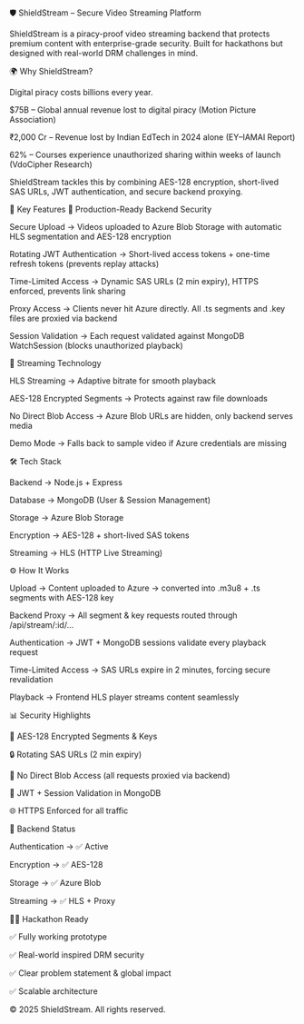 🛡️ ShieldStream – Secure Video Streaming Platform

ShieldStream is a piracy-proof video streaming backend that protects premium content with enterprise-grade security.
Built for hackathons but designed with real-world DRM challenges in mind.

🌍 Why ShieldStream?

Digital piracy costs billions every year.

$75B – Global annual revenue lost to digital piracy (Motion Picture Association)

₹2,000 Cr – Revenue lost by Indian EdTech in 2024 alone (EY–IAMAI Report)

62% – Courses experience unauthorized sharing within weeks of launch (VdoCipher Research)

ShieldStream tackles this by combining AES-128 encryption, short-lived SAS URLs, JWT authentication, and secure backend proxying.

🔐 Key Features
🚀 Production-Ready Backend Security

Secure Upload → Videos uploaded to Azure Blob Storage with automatic HLS segmentation and AES-128 encryption

Rotating JWT Authentication → Short-lived access tokens + one-time refresh tokens (prevents replay attacks)

Time-Limited Access → Dynamic SAS URLs (2 min expiry), HTTPS enforced, prevents link sharing

Proxy Access → Clients never hit Azure directly. All .ts segments and .key files are proxied via backend

Session Validation → Each request validated against MongoDB WatchSession (blocks unauthorized playback)

🎥 Streaming Technology

HLS Streaming → Adaptive bitrate for smooth playback

AES-128 Encrypted Segments → Protects against raw file downloads

No Direct Blob Access → Azure Blob URLs are hidden, only backend serves media

Demo Mode → Falls back to sample video if Azure credentials are missing

🛠️ Tech Stack

Backend → Node.js + Express

Database → MongoDB (User & Session Management)

Storage → Azure Blob Storage

Encryption → AES-128 + short-lived SAS tokens

Streaming → HLS (HTTP Live Streaming)

⚙️ How It Works

Upload → Content uploaded to Azure → converted into .m3u8 + .ts segments with AES-128 key

Backend Proxy → All segment & key requests routed through /api/stream/:id/...

Authentication → JWT + MongoDB sessions validate every playback request

Time-Limited Access → SAS URLs expire in 2 minutes, forcing secure revalidation

Playback → Frontend HLS player streams content seamlessly

📊 Security Highlights

🔑 AES-128 Encrypted Segments & Keys

🔒 Rotating SAS URLs (2 min expiry)

🚫 No Direct Blob Access (all requests proxied via backend)

🧾 JWT + Session Validation in MongoDB

🌐 HTTPS Enforced for all traffic

📂 Backend Status

Authentication → ✅ Active

Encryption → ✅ AES-128

Storage → ✅ Azure Blob

Streaming → ✅ HLS + Proxy

👨‍💻 Hackathon Ready

✅ Fully working prototype

✅ Real-world inspired DRM security

✅ Clear problem statement & global impact

✅ Scalable architecture

© 2025 ShieldStream. All rights reserved.
